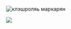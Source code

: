 ![клэшроляь маркарян](https://github.com/user-attachments/assets/07f8e293-fd45-482d-b650-2fbb851fbe25)

![](https://komarev.com/ghpvc/?username=mettuziii&color=blue&style=plastic)
